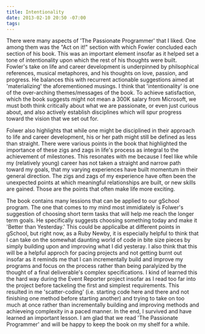 ```yaml
---
title: Intentionality
date: 2013-02-10 20:50 -07:00
tags:
---
```


There were many aspects of 'The Passionate Programmer' that I liked.  One among them was the "Act on it!" section with which Fowler concluded each section of his book.  This was an important element insofar as it helped set a tone of intentionality upon which the rest of his thoughts were built.  Fowler's take on life and career development is underpinned by philsophical references, musical metaphores, and his thoughts on love, passion, and progress. He balances this with recurrent actionable suggestions aimed at 'materializing' the aforementioned musings.  I think that 'intentionality' is one of the over-arching themes/messages of the book.  To achieve satisfaction, which the book suggests might not mean a 300K salary from Microsoft, we must both think critically about what we are passionate, or even just curious about, and also actively establish disciplines which will spur progress toward the vision that we set out for.

Folwer also highlights that while one might be disciplined in their approach to life and career development, his or her path might still be defined as less than straight. There were various points in the book that highlighted the importance of these zigs and zags in life's process as integral to the achievement of milestones.  This resonates with me because I feel like while my (relatively young) career has not taken a straight and narrow path toward my goals, that my varying experiences have built momentum in their general direction.  The zigs and zags of my experience have often been the unexpected points at which meaningful relationships are built, or new skills are gained.  Those are the points that often make life more exciting.

The book contains many lessions that can be applied to our gSchool program.  The one that comes to my mind most immidiately is Folwer's suggestion of choosing short term tasks that will help me reach the longer term goals.  He specifically suggests choosing something today and make it 'Better than Yesterday.'  This could be applicalbe at different points in gSchool, but right now, as a Ruby Newby, it is especially helpful to think that I can take on the somewhat daunting world of code in bite size pieces by simply building upon and improving what I did yesteray.  I also think that this will be a helpful approch for pacing projects and not getting burnt out insofar as it reminds me that I can incrementally build and improve my programs and focus on the process rather than being paralyized by the thought of a final deliverable's complex specifications.  I kind of learned this the hard way during the Event Reporter project insofar as I read too far into the project before tackeling the first and simplest requirements.  This resulted in me 'scatter-coding' (i.e. starting code here and there and not finishing one method before starting another) and trying to take on too much at once rather than incrementally building and improving methods and achieveing complexity in a paced manner.  In the end, I survived and have learned an important lesson.  I am glad that we read 'The Passionate Programmer' and will be happy to keep the book on my shelf for a while.

